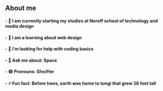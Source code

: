 ## About me

<body> 
<h4>- 🔭 I am currently starting my studies at Noroff school of technology and media design
<h4>- 🌱 I am a learning about web design
<h4>- 🤔 I’m looking for help with coding basics
<h4>- 💬 Ask me about: Space
<h4>- 😄 Pronouns: She/Her
<h4>- ⚡ Fun fact: Before trees, earth was home to tungi that grew 26 feet tall
